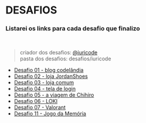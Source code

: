 # DESAFIOS
### Listarei os links para cada desafio que finalizo
<br />

> criador dos desafios: <a href="https://github.com/iuricode">@iuricode</a><br />
> pasta dos desafios: desafios/iuricode
* <a href="https://viniciuscosmome.github.io/desafios/desafios/iuricode/desafio_01/">Desafio 01 - blog codelândia</a>
* <a href="https://viniciuscosmome.github.io/desafios/desafios/iuricode/desafio_02/">Desafio 02 - loja JordanShoes</a>
* <a href="https://viniciuscosmome.github.io/desafios/desafios/iuricode/desafio_03/">Desafio 03 - loja comum</a>
* <a href="https://viniciuscosmome.github.io/desafios/desafios/iuricode/desafio_04/">Desafio 04 - tela de login</a>
* <a href="https://viniciuscosmome.github.io/desafios/desafios/iuricode/desafio_05/">Desafio 05 - a viagem de Chihiro</a>
* <a href="https://viniciuscosmome.github.io/desafios/desafios/iuricode/desafio_06/">Desafio 06 - LOKI</a>
* <a href="https://viniciuscosmome.github.io/desafios/desafios/iuricode/desafio_07/">Desafio 07 - Valorant</a>
* <a href="https://viniciuscosmome.github.io/desafios/desafios/iuricode/desafio_11/">Desafio 11 - Jogo da Memória</a>
